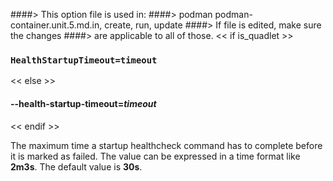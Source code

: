 ####> This option file is used in:
####>   podman podman-container.unit.5.md.in, create, run, update
####> If file is edited, make sure the changes
####> are applicable to all of those.
<< if is_quadlet >>
### `HealthStartupTimeout=timeout`
<< else >>
#### **--health-startup-timeout**=*timeout*
<< endif >>

The maximum time a startup healthcheck command has to complete before it is marked as failed. The value can be expressed in a time
format like **2m3s**. The default value is **30s**.
